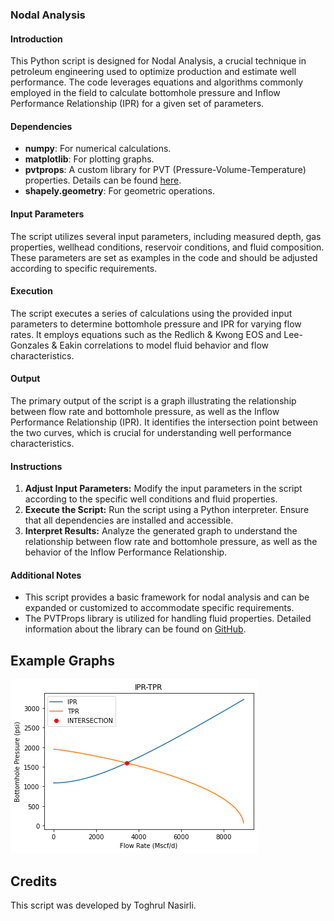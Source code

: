 ### Nodal Analysis

#### Introduction
This Python script is designed for Nodal Analysis, a crucial technique in petroleum engineering used to optimize production and estimate well performance. The code leverages equations and algorithms commonly employed in the field to calculate bottomhole pressure and Inflow Performance Relationship (IPR) for a given set of parameters.

#### Dependencies
- **numpy**: For numerical calculations.
- **matplotlib**: For plotting graphs.
- **pvtprops**: A custom library for PVT (Pressure-Volume-Temperature) properties. Details can be found [here](https://github.com/NasirliToghrul/PVTProps_Library).
- **shapely.geometry**: For geometric operations.

#### Input Parameters
The script utilizes several input parameters, including measured depth, gas properties, wellhead conditions, reservoir conditions, and fluid composition. These parameters are set as examples in the code and should be adjusted according to specific requirements.

#### Execution
The script executes a series of calculations using the provided input parameters to determine bottomhole pressure and IPR for varying flow rates. It employs equations such as the Redlich & Kwong EOS and Lee-Gonzales & Eakin correlations to model fluid behavior and flow characteristics.

#### Output
The primary output of the script is a graph illustrating the relationship between flow rate and bottomhole pressure, as well as the Inflow Performance Relationship (IPR). It identifies the intersection point between the two curves, which is crucial for understanding well performance characteristics.

#### Instructions
1. **Adjust Input Parameters:** Modify the input parameters in the script according to the specific well conditions and fluid properties.
2. **Execute the Script:** Run the script using a Python interpreter. Ensure that all dependencies are installed and accessible.
3. **Interpret Results:** Analyze the generated graph to understand the relationship between flow rate and bottomhole pressure, as well as the behavior of the Inflow Performance Relationship.

#### Additional Notes
- This script provides a basic framework for nodal analysis and can be expanded or customized to accommodate specific requirements.
- The PVTProps library is utilized for handling fluid properties. Detailed information about the library can be found on [GitHub](https://github.com/NasirliToghrul/PVTProps_Library).

## Example Graphs

![IPR-TPR.png](ExampleGraph/IPR-TPR.png)

## Credits

This script was developed by Toghrul Nasirli.